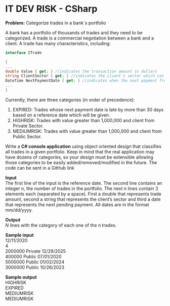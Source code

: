 # IT DEV RISK - CSharp

**Problem:** Categorize trades in a bank´s portfolio

A bank has a portfolio of thousands of trades and they need to be categorized. A trade is a commercial negotiation between a bank and a client. A trade has many characteristics, including:

~~~~csharp
interface ITrade

{
...
double Value { get; } //indicates the transaction amount in dollars
string ClientSector { get; } //indicates the client´s sector which can be "Public" or "Private"
DateTime NextPaymentDate { get; } //indicates when the next payment from the client to the bank is expected
...
}
~~~~

Currently, there are three categories (in order of precedence):
1. EXPIRED: Trades whose next payment date is late by more than 30 days based on a reference date which will be given.
2. HIGHRISK: Trades with value greater than 1,000,000 and client from Private Sector.
3. MEDIUMRISK: Trades with value greater than 1,000,000 and client from Public Sector.

Write a **C# console application** using object oriented design that classifies all trades in a given portfolio.
Keep in mind that the real application may have dozens of categories, so your design must be extensible allowing those categories to be easily added/removed/modified in the future. The code can be sent in a GitHub link

**Input**  
The first line of the input is the reference date. The second line contains an integer n, the number of trades in the portfolio. The next n lines contain 3 elements each (separated by a space). First a double that represents trade amount, second a string that represents the client’s sector and third a date that represents the next pending payment. All dates are in the format mm/dd/yyyy.

**Output**  
*N* lines with the category of each one of the n trades.

**Sample input**  
12/11/2020  
4  
2000000 Private 12/29/2025  
400000 Public 07/01/2020  
5000000 Public 01/02/2024  
3000000 Public 10/26/2023  

**Sample output**  
HIGHRISK  
EXPIRED  
MEDIUMRISK  
MEDIUMRISK  

